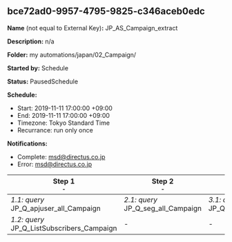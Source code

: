## bce72ad0-9957-4795-9825-c346aceb0edc

**Name** (not equal to External Key)**:** JP_AS_Campaign_extract

**Description:** n/a

**Folder:** my automations/japan/02_Campaign/

**Started by:** Schedule

**Status:** PausedSchedule

**Schedule:**

* Start: 2019-11-11 17:00:00 +09:00
* End: 2019-11-11 17:00:00 +09:00
* Timezone: Tokyo Standard Time
* Recurrance: run only once

**Notifications:**

* Complete: msd@directus.co.jp
* Error: msd@directus.co.jp

| Step 1<br>_<small>-</small>_ | Step 2<br>_<small>-</small>_ | Step 3<br>_<small>-</small>_ | Step 4<br>_<small>-</small>_ | Step 5<br>_<small>-</small>_ | Step 6<br>_<small>-</small>_ |
| --- | --- | --- | --- | --- | --- |
| _1.1: query_<br>JP_Q_apjuser_all_Campaign | _2.1: query_<br>JP_Q_seg_all_Campaign | _3.1: query_<br>JP_Q_seg_all_msd_product_Campaign | _4.1: query_<br>JP_Q_seg_all_join_Campaign_seg1 | _5.1: query_<br>JP_Q_seg_all_msd_product_Campaign | _6.1: query_<br>JP_Q_seg_all_Campaign_extract_seg1 |
| _1.2: query_<br>JP_Q_ListSubscribers_Campaign | - | - | _4.2: query_<br>JP_Q_seg_all_join_Campaign_seg2 | _5.2: query_<br>JP_Q_seg_all_msd_product_Campaign_seg2 | _6.2: query_<br>JP_Q_seg_all_Campaign_extract_seg2 |
